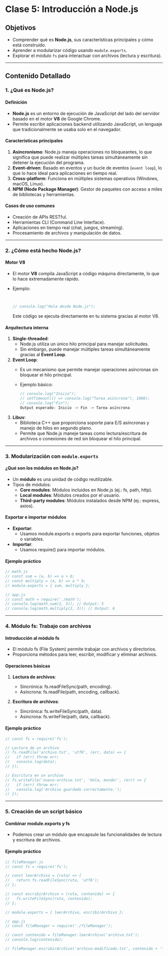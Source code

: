  # Clase 5: Introducción a Node.js

## **Objetivos**

* Comprender qué es **Node.js**, sus características principales y cómo está construido.
* Aprender a modularizar código usando `module.exports`.
* Explorar el módulo `fs` para interactuar con archivos (lectura y escritura).

---

## **Contenido Detallado**

### **1. ¿Qué es Node.js?**

#### **Definición**
- **Node.js** es un entorno de ejecución de JavaScript del lado del servidor basado en el motor **V8** de Google Chrome.
- Permite escribir aplicaciones backend utilizando JavaScript, un lenguaje que tradicionalmente se usaba solo en el navegador.

#### **Características principales**
1. **Asincronismo**: Node.js maneja operaciones no bloqueantes, lo que significa que puede realizar múltiples tareas simultáneamente sin detener la ejecución del programa.
2. **Event-driven**: Basado en eventos y un bucle de eventos (`event loop`), lo que lo hace ideal para aplicaciones en tiempo real.
3. **Cross-platform**: Funciona en múltiples sistemas operativos (Windows, macOS, Linux).
4. **NPM (Node Package Manager)**: Gestor de paquetes con acceso a miles de bibliotecas y herramientas.

#### **Casos de uso comunes**
- Creación de APIs RESTful.
- Herramientas CLI (Command Line Interface).
- Aplicaciones en tiempo real (chat, juegos, streaming).
- Procesamiento de archivos y manipulación de datos.

---

### **2. ¿Cómo está hecho Node.js?**

#### **Motor V8**
- El motor **V8** compila JavaScript a código máquina directamente, lo que lo hace extremadamente rápido.
- Ejemplo:
  ```javascript


  // console.log("Hola desde Node.js");

  ````

  Este código se ejecuta directamente en tu sistema gracias al motor V8.

#### **Arquitectura interna**
1. **Single-threaded**:
   - Node.js utiliza un único hilo principal para manejar solicitudes.
   - Sin embargo, puede manejar múltiples tareas simultáneamente gracias al **Event Loop**.
2. **Event Loop**:
   - Es un mecanismo que permite manejar operaciones asíncronas sin bloquear el hilo principal.
   - Ejemplo básico:

     ```javascript
     // console.log("Inicio");
     // setTimeout(() => console.log("Tarea asíncrona"), 1000);
     // console.log("Fin");
     Output esperado: Inicio -> Fin -> Tarea asíncrona
     ```
3. **Libuv**:
   - Biblioteca C++ que proporciona soporte para E/S asíncronas y manejo de hilos en segundo plano.
   - Permite que Node.js maneje tareas como lectura/escritura de archivos o conexiones de red sin bloquear el hilo principal.

---

### **3. Modularización con `module.exports`**

#### **¿Qué son los módulos en Node.js?**
- Un **módulo** es una unidad de código reutilizable.
- Tipos de módulos:
  - **Core modules**: Módulos incluidos en Node.js (ej.: fs, path, http).
  - **Local modules**: Módulos creados por el usuario.
  - **Third-party modules**: Módulos instalados desde NPM (ej.: express, axios).

#### **Exportar e importar módulos**
- **Exportar**:
  - Usamos module.exports o exports para exportar funciones, objetos o variables.
- **Importar**:
  - Usamos require() para importar módulos.

#### **Ejemplo práctico**
  ```javascript
// math.js
// const sum = (a, b) => a + b;
// const multiply = (a, b) => a * b;
// module.exports = { sum, multiply };

// app.js
// const math = require('./math');
// console.log(math.sum(2, 3)); // Output: 5
// console.log(math.multiply(2, 3)); // Output: 6

```

---

### **4. Módulo fs: Trabajo con archivos**

#### **Introducción al módulo fs**
- El módulo fs (File System) permite trabajar con archivos y directorios.
- Proporciona métodos para leer, escribir, modificar y eliminar archivos.

#### **Operaciones básicas**
1. **Lectura de archivos**:
   - Sincrónica: fs.readFileSync(path, encoding).
   - Asíncrona: fs.readFile(path, encoding, callback).

2. **Escritura de archivos**:
   - Sincrónica: fs.writeFileSync(path, data).
   - Asíncrona: fs.writeFile(path, data, callback).

#### **Ejemplo práctico**
  ```javascript
// const fs = require('fs');

// Lectura de un archivo
// fs.readFile('archivo.txt', 'utf8', (err, data) => {
//   if (err) throw err;
//   console.log(data);
// });

// Escritura en un archivo
// fs.writeFile('nuevo-archivo.txt', 'Hola, mundo!', (err) => {
//   if (err) throw err;
//   console.log('Archivo guardado correctamente.');
// });
```
---

### **5. Creación de un script básico**

#### **Combinar module.exports y fs**
- Podemos crear un módulo que encapsule las funcionalidades de lectura y escritura de archivos.

#### **Ejemplo práctico**

  ```javascript
// fileManager.js
// const fs = require('fs');

// const leerArchivo = (ruta) => {
//   return fs.readFileSync(ruta, 'utf8');
// };

// const escribirArchivo = (ruta, contenido) => {
//   fs.writeFileSync(ruta, contenido);
// };

// module.exports = { leerArchivo, escribirArchivo };

// app.js
// const fileManager = require('./fileManager');

// const contenido = fileManager.leerArchivo('archivo.txt');
// console.log(contenido);

// fileManager.escribirArchivo('archivo-modificado.txt', contenido + '\nNuevo contenido');
```
